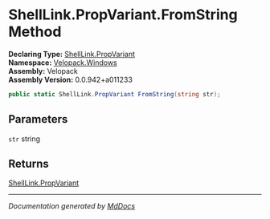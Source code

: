 ﻿<!--  
  <auto-generated>   
    The contents of this file were generated by a tool.  
    Changes to this file may be list if the file is regenerated  
  </auto-generated>   
-->

# ShellLink.PropVariant.FromString Method

**Declaring Type:** [ShellLink.PropVariant](../index.md)  
**Namespace:** [Velopack.Windows](../../../index.md)  
**Assembly:** Velopack  
**Assembly Version:** 0.0.942+a011233

```csharp
public static ShellLink.PropVariant FromString(string str);
```

## Parameters

`str`  string

## Returns

[ShellLink.PropVariant](../index.md)

___

*Documentation generated by [MdDocs](https://github.com/ap0llo/mddocs)*
